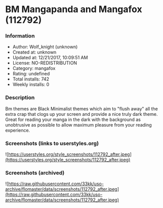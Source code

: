 # BM Mangapanda and Mangafox (112792)

### Information
- Author: Wolf_knight (unknown)
- Created at: unknown
- Updated at: 12/21/2017, 10:09:51 AM
- License: NO-REDISTRIBUTION
- Category: mangafox
- Rating: undefined
- Total installs: 742
- Weekly installs: 0


### Description
Bm themes are Black Minimalist themes which aim to "flush away" all the extra crap that clogs up your screen and provide a nice truly dark theme. Great for reading your manga in the dark with the background as unobtrusive as possible to allow maximum pleasure from your reading experience.


### Screenshots (links to userstyles.org)
![https://userstyles.org/style_screenshots/112792_after.jpeg](https://userstyles.org/style_screenshots/112792_after.jpeg)


### Screenshots (archived)
![https://raw.githubusercontent.com/33kk/uso-archive/flomaster/data/screenshots/112792_after.jpeg](https://raw.githubusercontent.com/33kk/uso-archive/flomaster/data/screenshots/112792_after.jpeg)
